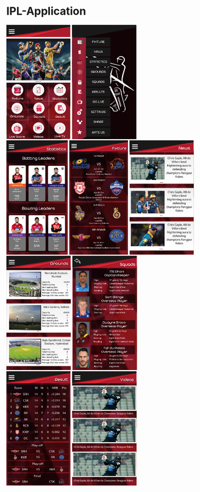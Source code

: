 # IPL-Application

<img src="Project-Design-Image/home.png" height="300px">
<img src="Project-Design-Image/menu.png" height="300px">
<img src="Project-Design-Image/2.png" height="300px">
<img src="Project-Design-Image/3.png" height="300px">
<img src="Project-Design-Image/4.png" height="300px">
<img src="Project-Design-Image/5.png" height="300px">
<img src="Project-Design-Image/6.2.png" height="300px">
<img src="Project-Design-Image/7.png" height="300px">
<img src="Project-Design-Image/10.png" height="300px">

